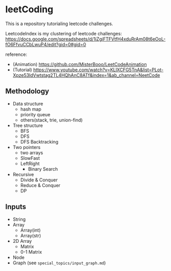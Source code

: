 # leetCoding
 
This is a repository tutorialing leetcode challenges.

LeetcodeIndex is my clustering of leetcode challenges:
https://docs.google.com/spreadsheets/d/1iZgiFTFVtfH4xduRrAm08t6eOoL-fO6FfvuCCbLwuP4/edit?gid=0#gid=0

reference:
- (Animation) https://github.com/MisterBooo/LeetCodeAnimation
- (Tutorial) https://www.youtube.com/watch?v=KLlXCFG5TnA&list=PLot-Xpze53ldVwtstag2TL4HQhAnC8ATf&index=1&ab_channel=NeetCode

## Methodology

- Data structure
    - hash map
    - priority queue
    - others(stack, trie, union-find)
- Tree structure
    - BFS
    - DFS
    - DFS Backtracking
- Two pointers
    - two arrays
    - SlowFast
    - LeftRight
        - Binary Search
- Recursive
    - Divide & Conquer
    - Reduce & Conquer
    - DP
  
## Inputs

- String
- Array
  - Array(int)
  - Array(str)
- 2D Array
  - Matrix
  - 0-1 Matrix
- Node
- Graph (see `special_topics/input_graph.md`)